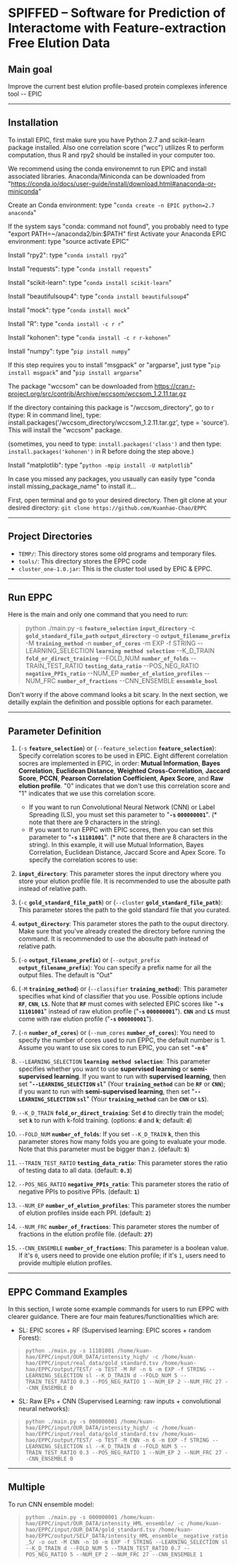 # SPIFFED – Software for Prediction of Interactome with Feature-extraction Free Elution Data

## Main goal
Improve the current best elution profile-based protein complexes inference tool -- EPIC

---

## Installation

To install EPIC, first make sure you have Python 2.7 and scikit-learn package installed. Also one correlation score ("wcc") utilizes R to perform computation, thus R and rpy2 should be installed in your computer too.

We recommend using the conda environemnt to run EPIC and install associated libraries. Anaconda/Miniconda can be downloaded from "https://conda.io/docs/user-guide/install/download.html#anaconda-or-miniconda"

Create an Conda environment: type "`conda create -n EPIC python=2.7 anaconda`"

If the system says "conda: command not found", you probably need to type "export PATH=~/anaconda2/bin:$PATH" first
Activate your Anaconda EPIC environment: type "source activate EPIC"

Install "rpy2": type "`conda install rpy2`"

Install "requests": type "`conda install requests`"

Install "scikit-learn": type "`conda install scikit-learn`"

Install "beautifulsoup4": type "`conda install beautifulsoup4`"

Install "mock": type "`conda install mock`"

Install "R": type "`conda install -c r r`"

Install "kohonen": type "`conda install -c r r-kohonen`"

Install "numpy": type "`pip install numpy`"

If this step requires you to install "msgpack" or "argparse", just type "`pip install msgpack`" and "`pip install argparse`"

The package "wccsom" can be downloaded from https://cran.r-project.org/src/contrib/Archive/wccsom/wccsom_1.2.11.tar.gz

If the directory containing this package is "/wccsom_directory", go to r (type: R in command line), type: install.packages('/wccsom_directory/wccsom_1.2.11.tar.gz', type = 'source'). This will install the "wccsom" package.

(sometimes, you need to type: `install.packages('class')` and then type: `install.packages('kohonen')` in R before doing the step above.)

Install "matplotlib": type "`python -mpip install -U matplotlib`"

In case you missed any packages, you usaually can easily type "conda install missing_package_name" to install it...

First, open terminal and go to your desired directory. Then git clone at your desired directory:
`git clone https://github.com/Kuanhao-Chao/EPPC`

---
## Project Directories
* `TEMP/`:  This directory stores some old programs and temporary files. 
* `tools/`: This directory stores the EPPC code
* `cluster_one-1.0.jar`: This is the cluster tool used by EPIC & EPPC.

---

## Run EPPC
Here is the main and only one command that you need to run:

> python ./main.py -s <b>`feature_selection`</b> <b>`input_directory`</b> -c <b>`gold_standard_file_path`</b> <b>`output_directory`</b> -o <b>`output_filename_prefix`</b> -M <b>`training_method`</b> -n <b>`number_of_cores`</b> -m EXP -f STRING --LEARNING_SELECTION <b>`learning method selection`</b> --K_D_TRAIN <b>`fold_or_direct_training`</b> --FOLD_NUM <b>`number_of_folds`</b> --TRAIN_TEST_RATIO <b>`testing_data_ratio`</b> --POS_NEG_RATIO <b>`negative_PPIs_ratio`</b> --NUM_EP <b>`number_of_elution_profiles`</b> --NUM_FRC <b>`number_of_fractions`</b> --CNN_ENSEMBLE <b>`ensemble_bool`</b>

Don't worry if the above command looks a bit scary. In the next section, we detailly explain the definition and possible options for each parameter.

---

## Parameter Definition

1. (`-s` <b>`feature_selection`</b>) or (`--feature_selection` <b>`feature_selection`</b>): Specify correlation scores to be used in EPIC. Eight different correlation socres are implemented in EPIC, in order: <b>Mutual Information</b>, <b>Bayes Correlation</b>, <b>Euclidean Distance</b>, <b>Weighted Cross-Correlation</b>, <b>Jaccard Score</b>, <b>PCCN</b>, <b>Pearson Correlation Coefficient</b>, <b>Apex Score</b>, and <b>Raw elution profile</b>. "0" indicates that we don't use this correlation score and "1" indicates that we use this correlation score.
    * If you want to run Convolutional Neural Network (CNN) or Label Spreading (LS), you must set this parameter to "<b>`-s` `000000001`</b>". (* note that there are 9 characters in the string).
    * If you want to run EPPC with EPIC scores, then you can set this parameter to "<b>`-s`  `11101001`</b>". (* note that there are 8 characters in the string). In this example, it will use Mutual Information, Bayes Correlation, Euclidean Distance, Jaccard Score and Apex Score. To specify the correlation scores to use:

2. <b>`input_directory`</b>: This parameter stores the input directory where you store your elution profile file. It is recommended to use the abosulte path instead of relative path.


3.  (`-c` <b>`gold_standard_file_path`</b>) or (`--cluster` <b>`gold_standard_file_path`</b>): This parameter stores the path to the gold standard file that you curated.

4. <b>`output_directory`</b>: This parameter stores the path to the ouput directory. Make sure that you've already created the directory before running the command. It is recommended to use the abosulte path instead of relative path.

5. (`-o` <b>`output_filename_prefix`</b>) or (`--output_prefix` <b>`output_filename_prefix`</b>): You can specify a prefix name for all the output files. The default is "Out"

6. (`-M` <b>`training_method`</b>) or (`--classifier` <b>`training_method`</b>): This parameter specifies what kind of classifier that you use. Possible options include <b>`RF`</b>, <b>`CNN`</b>, <b>`LS`</b>. Note that <b>`RF`</b> must comes with selected EPIC scores like "<b>`-s`  `11101001`</b>" instead of raw elution profile ("<b>`-s` `000000001`</b>"). <b>`CNN`</b> and <b>`LS`</b> must come with raw elution profile ("<b>`-s` `000000001`</b>").

7. (`-n` <b>`number_of_cores`</b>) or (`--num_cores` <b>`number_of_cores`</b>): You need to specify the number of cores used to run EPPC, the default number is 1. Assume you want to use six cores to run EPIC, you can set "<b>`-n` `6`</b>"

8. `--LEARNING_SELECTION` <b>`learning method selection`</b>: This parameter specifies whether you want to use <b>supervised learning</b> or <b>semi-supervised learning</b>. If you want to run with <b>supervised learning</b>, then set "<b>`--LEARNING_SELECTION` `sl`</b>" (Your <b>`training_method`</b> can be <b>`RF`</b> or <b>`CNN`</b>); if you want to run with <b>semi-supervised learning</b>, then set "<b>`--LEARNING_SELECTION` `ssl`</b>" (Your <b>`training_method`</b> can be <b>`CNN`</b> or <b>`LS`</b>).

9. `--K_D_TRAIN` <b>`fold_or_direct_training`</b>: Set <b>`d`</b> to directly train the model; set <b>`k`</b> to run with k-fold training. (options: <b>`d`</b> and <b>`k`</b>; default: <b>`d`</b>)

10. `--FOLD_NUM` <b>`number_of_folds`</b>: If you set `--K_D_TRAIN` <b>`k`</b>, then this parameter stores how many folds you are going to evaluate your mode. Note that this parameter must be bigger than `2`. (default: <b>`5`</b>)

11. `--TRAIN_TEST_RATIO` <b>`testing_data_ratio`</b>: This parameter stores the ratio of testing data to all data. (default: <b>`0.3`</b>)

12. `--POS_NEG_RATIO` <b>`negative_PPIs_ratio`</b>: This parameter stores the ratio of negative PPIs to positive PPIs. (default: <b>`1`</b>)

13. `--NUM_EP` <b>`number_of_elution_profiles`</b>: This parameter stores the number of elution profiles inside each PPI. (default: <b>`2`</b>)

14. `--NUM_FRC` <b>`number_of_fractions`</b>: This parameter stores the number of fractions in the elution profile file. (default: <b>`27`</b>)

15. `--CNN_ENSEMBLE` <b>`number_of_fractions`</b>: This parameter is a boolean value. If it's `0`, users need to provide one elution profile; if it's `1`, users need to provide multiple elution profiles.


---

## EPPC Command Examples

In this section, I wrote some example commands for users to run EPPC with clearer guidance. There are four main features/functionalities which are:

* SL: EPIC scores + RF (Supervised learning: EPIC scores + random Forest):
> `python ./main.py -s 11101001 /home/kuan-hao/EPPC/input/OUR_DATA/intensity_high/ -c /home/kuan-hao/EPPC/input/real_data/gold_standard.tsv /home/kuan-hao/EPPC/output/TEST/ -o TEST -M RF -n 6 -m EXP -f STRING --LEARNING_SELECTION sl --K_D_TRAIN d --FOLD_NUM 5 --TRAIN_TEST_RATIO 0.3 --POS_NEG_RATIO 1 --NUM_EP 2 --NUM_FRC 27 --CNN_ENSEMBLE 0`

* SL: Raw EPs + CNN (Supervised Learning: raw inputs + convolutional neural networks):
> `python ./main.py -s 000000001 /home/kuan-hao/EPPC/input/OUR_DATA/intensity_high/ -c /home/kuan-hao/EPPC/input/real_data/gold_standard.tsv /home/kuan-hao/EPPC/output/TEST/ -o TEST -M CNN -n 6 -m EXP -f STRING --LEARNING_SELECTION sl --K_D_TRAIN d --FOLD_NUM 5 --TRAIN_TEST_RATIO 0.3 --POS_NEG_RATIO 1 --NUM_EP 2 --NUM_FRC 27 --CNN_ENSEMBLE 0`

---

## Multiple

To run CNN ensemble model:
> `python ./main.py -s 000000001 /home/kuan-hao/EPPC/input/OUR_DATA/intensity_HML_ensemble/ -c /home/kuan-hao/EPPC/input/OUR_DATA/gold_standard.tsv /home/kuan-hao/EPPC/output/SELF_DATA/intensity_HML_ensemble__negative_ratio_5/ -o out -M CNN -n 10 -m EXP -f STRING --LEARNING_SELECTION sl --K_D_TRAIN d --FOLD_NUM 5 --TRAIN_TEST_RATIO 0.7 --POS_NEG_RATIO 5 --NUM_EP 2 --NUM_FRC 27 --CNN_ENSEMBLE 1`
